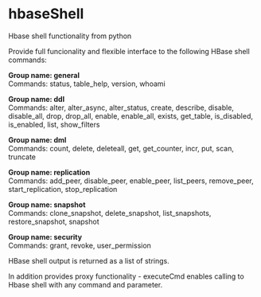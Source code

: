 hbaseShell
==========

Hbase shell functionality from python

Provide full funcionality and flexible interface to the following HBase shell commands:


<strong> Group name: general</strong><br>
Commands: status, table_help, version, whoami

<strong>Group name: ddl</strong><br>
  Commands: alter, alter_async, alter_status, create, describe, disable, disable_all, drop, drop_all, enable, enable_all, exists, get_table, is_disabled, is_enabled, list, show_filters

<strong>Group name: dml</strong><br>
  Commands: count, delete, deleteall, get, get_counter, incr, put, scan, truncate

<strong>Group name: replication</strong><br>
  Commands: add_peer, disable_peer, enable_peer, list_peers, remove_peer, start_replication, stop_replication

<strong>Group name: snapshot</strong><br>
  Commands: clone_snapshot, delete_snapshot, list_snapshots, restore_snapshot, snapshot

<strong>Group name: security</strong><br>
  Commands: grant, revoke, user_permission


HBase shell output is returned as a list of strings.

In addition provides proxy functionality - executeCmd enables calling to Hbase shell with any command and parameter.
